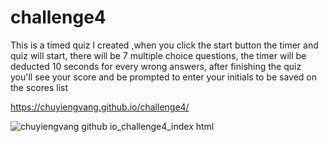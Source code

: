 # challenge4
This is a timed quiz I created ,when you click the start button the timer and quiz will start, there
will be 7 multiple choice questions, the timer will be deducted 10 seconds for every wrong answers,
after finishing the quiz you'll see your score and be prompted to enter your initials to be saved
on the scores list 

https://chuyiengvang.github.io/challenge4/

![chuyiengvang github io_challenge4_index html](https://github.com/ChuyiengVang/challenge4/assets/124082784/42c53136-0c46-4423-a8fa-cb0d7bccbfd9)
